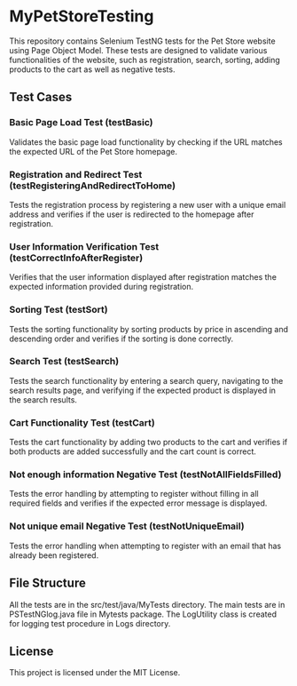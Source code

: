 # MyPetStoreTesting
This repository contains Selenium TestNG tests for the Pet Store website using Page Object Model. These tests are designed to validate various functionalities of the website, such as registration, search, sorting, adding products to the cart as well as negative tests.

## Test Cases
### Basic Page Load Test (testBasic)
Validates the basic page load functionality by checking if the URL matches the expected URL of the Pet Store homepage.

### Registration and Redirect Test (testRegisteringAndRedirectToHome)
Tests the registration process by registering a new user with a unique email address and verifies if the user is redirected to the homepage after registration.

### User Information Verification Test (testCorrectInfoAfterRegister)
Verifies that the user information displayed after registration matches the expected information provided during registration.

### Sorting Test (testSort)
Tests the sorting functionality by sorting products by price in ascending and descending order and verifies if the sorting is done correctly.

### Search Test (testSearch)
Tests the search functionality by entering a search query, navigating to the search results page, and verifying if the expected product is displayed in the search results.

### Cart Functionality Test (testCart)
Tests the cart functionality by adding two products to the cart and verifies if both products are added successfully and the cart count is correct.

### Not enough information Negative Test (testNotAllFieldsFilled)
Tests the error handling by attempting to register without filling in all required fields and verifies if the expected error message is displayed.

### Not unique email Negative Test (testNotUniqueEmail)
Tests the error handling when attempting to register with an email that has already been registered.

## File Structure
All the tests are in the src/test/java/MyTests directory. The main tests are in PSTestNGlog.java file in Mytests package. The LogUtility class is created for logging test procedure in Logs directory.

## License
This project is licensed under the MIT License.
